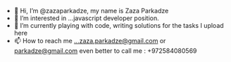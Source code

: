 - 👋 Hi, I’m @zazaparkadze, my name is Zaza Parkadze
- 👀 I’m interested in ...javascript developer position.
- 🌱 I’m currently playing with code, writing solutions for the tasks I upload here
- 📫 How to reach me ...zaza.parkadze@gmail.com  or parkadze@gmail.com even better to call me : +972584080569

<!---
zazaparkadze/zazaparkadze is a ✨ special ✨ repository because its `README.md` (this file) appears on your GitHub profile.
You can click the Preview link to take a look at your changes.
--->
